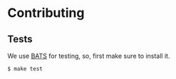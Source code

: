 # Contributing

## Tests

We use [BATS](https://github.com/sstephenson/bats) for testing, so, first make sure to install it.

```
$ make test
```
